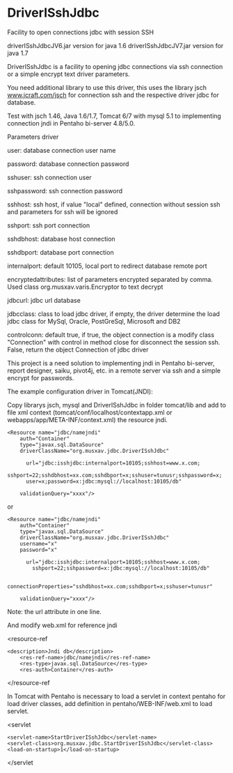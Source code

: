 DriverISshJdbc
==============

Facility to open connections jdbc with session SSH


driverISshJdbcJV6.jar version for java 1.6
driverISshJdbcJV7.jar version for java 1.7



DriverISshJdbc is a facility to opening jdbc connections via ssh connection or a simple 
encrypt text driver parameters.
 
You need additional library to use this driver, this uses the library 
jsch www.jcraft.com/jsch for connection ssh and the respective driver jdbc for database.

Test with jsch 1.46, Java 1.6/1.7, Tomcat 6/7 with mysql 5.1 to implementing 
connection jndi in Pentaho bi-server 4.8/5.0.

Parameters driver

 user: database connection user name
 
 password: database connection password 
 
 sshuser: ssh connection user
 
 sshpassword: ssh connection password
 
 sshhost: ssh host, if value "local" defined, connection without session ssh 
 		and parameters for ssh will be ignored
 		
 sshport: ssh port connection
 
 sshdbhost: database host connection
 
 sshdbport: database port connection
 
 internalport: default 10105, local port to redirect database remote port
 
 encryptedattributes: list of parameters encrypted separated by comma. Used 
 		class org.musxav.varis.Encryptor to text decrypt 
 		
 jdbcurl: jdbc url database
 
 jdbcclass: class to load jdbc driver, if empty, the driver determine 
 		the load jdbc class for MySql, Oracle, PostGreSql, Microsoft and DB2
 		
 controlconn: default true, if true, the object connection is a modify 
 		class "Connection" with control in method close for disconnect 
 		the session ssh. False, return the object Connection of jdbc driver 
 

This project is a need solution to implementing jndi in Pentaho bi-server, 
report designer, saiku, pivot4j, etc. in a remote server via ssh and a simple 
encrypt for passwords.
 
The example configuration driver in Tomcat(JNDI):

Copy librarys jsch, mysql and DriverISshJdbc in folder tomcat/lib and add 
to file xml context (tomcat/conf/localhost/contextapp.xml or 
webapps/app/META-INF/context.xml) the resource jndi. 

	<Resource name="jdbc/namejndi" 
		auth="Container" 
		type="javax.sql.DataSource"
		driverClassName="org.musxav.jdbc.DriverISshJdbc" 

	      url="jdbc:isshjdbc:internalport=10105;sshhost=www.x.com;
      		sshport=22;sshdbhost=xx.com;sshdbport=x;sshuser=tunusr;sshpassword=x;
	      user=x;password=x:jdbc:mysql://localhost:10105/db"
       
		validationQuery="xxxx"/>

or

	<Resource name="jdbc/namejndi" 
		auth="Container" 
		type="javax.sql.DataSource"
		driverClassName="org.musxav.jdbc.DriverISshJdbc" 
		username="x"
		password="x"

	      url="jdbc:isshjdbc:internalport=10105;sshhost=www.x.com;
      		sshport=22;sshpassword=x:jdbc:mysql://localhost:10105/db"
      
      		connectionProperties="sshdbhost=xx.com;sshdbport=x;sshuser=tunusr"
       
		validationQuery="xxxx"/>

Note: the url attribute in one line.

And modify web.xml for reference jndi

  <resource-ref
  >
  	<description>Jndi db</description>
    	<res-ref-name>jdbc/namejndi</res-ref-name>
    	<res-type>javax.sql.DataSource</res-type>
    	<res-auth>Container</res-auth>
  </resource-ref
  >


In Tomcat with Pentaho is necessary to load a servlet in context pentaho 
for load driver classes, add definition in pentaho/WEB-INF/web.xml to load servlet. 

 <servlet 
 >
	<servlet-name>StartDriverISshJdbc</servlet-name>
   	<servlet-class>org.musxav.jdbc.StartDriverISshJdbc</servlet-class>
   	<load-on-startup>1</load-on-startup>
  </servlet 
 >
 

 

